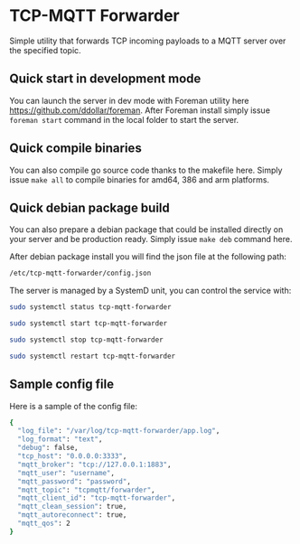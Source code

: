 # TCP-MQTT Forwarder

Simple utility that forwards TCP incoming payloads to a MQTT server over the specified topic.

## Quick start in development mode

You can launch the server in dev mode with Foreman utility here https://github.com/ddollar/foreman. After Foreman install simply issue `foreman start` command in the local folder to start the server.

## Quick compile binaries

You can also compile go source code thanks to the makefile here. Simply issue `make all` to compile binaries for amd64, 386 and arm platforms.

## Quick debian package build

You can also prepare a debian package that could be installed directly on your server and be production ready.
Simply issue `make deb` command here.

After debian package install you will find the json file at the following path:

```sh
/etc/tcp-mqtt-forwarder/config.json
```

The server is managed by a SystemD unit, you can control the service with:

```sh
sudo systemctl status tcp-mqtt-forwarder
```

```sh
sudo systemctl start tcp-mqtt-forwarder
```

```sh
sudo systemctl stop tcp-mqtt-forwarder
```

```sh
sudo systemctl restart tcp-mqtt-forwarder
```

## Sample config file

Here is a sample of the config file:

```sh
{
  "log_file": "/var/log/tcp-mqtt-forwarder/app.log",
  "log_format": "text",
  "debug": false,
  "tcp_host": "0.0.0.0:3333",
  "mqtt_broker": "tcp://127.0.0.1:1883",
  "mqtt_user": "username",
  "mqtt_password": "password",
  "mqtt_topic": "tcpmqtt/forwarder",
  "mqtt_client_id": "tcp-mqtt-forwarder",
  "mqtt_clean_session": true,
  "mqtt_autoreconnect": true,
  "mqtt_qos": 2
}
```
